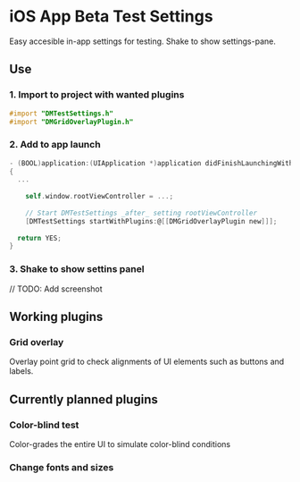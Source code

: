 iOS App Beta Test Settings
==========================

Easy accesible in-app settings for testing. Shake to show settings-pane.

## Use 

### 1. Import to project with wanted plugins

```objective-c
#import "DMTestSettings.h"
#import "DMGridOverlayPlugin.h"
```

### 2. Add to app launch

```objective-c
- (BOOL)application:(UIApplication *)application didFinishLaunchingWithOptions:(NSDictionary *)launchOptions
{
  ...
  
    self.window.rootViewController = ...;
  
    // Start DMTestSettings _after_ setting rootViewController 
    [DMTestSettings startWithPlugins:@[[DMGridOverlayPlugin new]]];
  
  return YES;
}
```
    
### 3. Shake to show settins panel

// TODO: Add screenshot

## Working plugins

### Grid overlay
Overlay point grid to check alignments of UI elements such as buttons and labels.


## Currently planned plugins

### Color-blind test
Color-grades the entire UI to simulate color-blind conditions


### Change fonts and sizes
